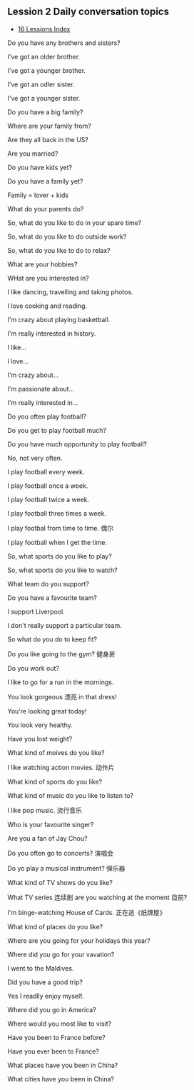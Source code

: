 ## Lession 2 Daily conversation topics

- [16 Lessions Index](./index.md)

Do you have any brothers and sisters?

I've got an older brother.

I've got a younger brother.

I've got an odler sister.

I've got a younger sister.

Do you have a big family?

Where are your family from?

Are they all back in the US?

Are you married?

Do you have kids yet?

Do you have a family yet?

Family = lover + kids

What do your parents do?

So, what do you like to do in your spare time?

So, what do you like to do outside work?

So, what do you like to do to relax?

What are your hobbies?

WHat are you interested in?

I like dancing, travelling and taking photos.

I love cooking and reading.

I'm crazy about playing basketball.

I'm really interested in history.

I like...

I love...

I'm crazy about...

I'm passionate about...

I'm really interested in...

Do you often play football?

Do you get to play football much?

Do you have much opportunity to play football?

No, not very often.

I play football every week.

I play football once a week.

I play football twice a week.

I play football three times a week.

I play footbal from time to time. 偶尔

I play football when I get the time.

So, what sports do you like to play?

So, what sports do you like to watch?

What team do you support?

Do you have a favourite team?

I support Liverpool.

I don't really support a particular team.

So what do you do to keep fit?

Do you like going to the gym? 健身房

Do you work out?

I like to go for a run in the mornings.

You look gorgeous 漂亮 in that dress! 

You're looking great today!

You look very healthy.

Have you lost weight?

What kind of moives do you like?

I like watching action movies. 动作片

What kind of sports do you like?

What kind of music do you like to listen to?

I like pop music. 流行音乐

Who is your favourite singer?

Are you a fan of Jay Chou?

Do you often go to concerts? 演唱会

Do yo play a musical instrument? 弹乐器

What kind of TV shows do you like?

What TV series 连续剧 are you watching at the moment 目前? 

I'm binge-watching House of Cards. 正在追《纸牌屋》

What kind of places do you like?

Where are you going for your holidays this year?

Where did you go for your vavation?

I went to the Maldives.

Did you have a good trip?

Yes I readlly enjoy myself.

Where did you go in America?

Where would you most like to visit?

Have you been to France before?

Have you ever been to France?

What places have you been in China?

What cities have you been in China?